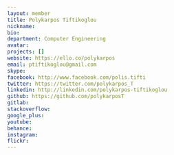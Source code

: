 ```yaml
---
layout: member
title: Polykarpos Tiftikoglou
nickname:
bio:
department: Computer Engineering
avatar:
projects: []
website: https://ello.co/polykarpos
email: ptiftikoglou@gmail.com
skype:
facebook: http://www.facebook.com/polis.tifti
twitter: https://twitter.com/polykarpos_T
linkedin: http://linkedin.com/polykarpos-tiftikoglou
github: https://github.com/polykarposT
gitlab:
stackoverflow:
google_plus:
youtube:
behance:
instagram:
flickr:
---
```

